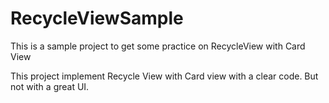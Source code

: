 # RecycleViewSample
This is a sample project to get some practice on RecycleView with Card View

This project implement Recycle View with Card view with a clear code. But not with a great UI.
